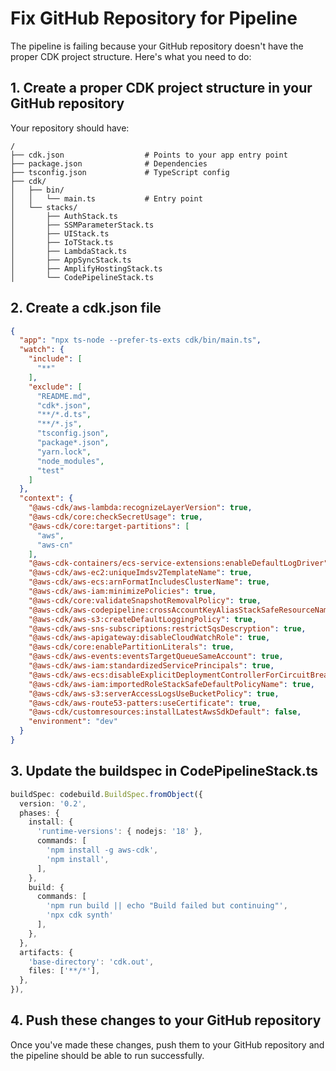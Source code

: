 # Fix GitHub Repository for Pipeline

The pipeline is failing because your GitHub repository doesn't have the proper CDK project structure. Here's what you need to do:

## 1. Create a proper CDK project structure in your GitHub repository

Your repository should have:

```
/
├── cdk.json                  # Points to your app entry point
├── package.json              # Dependencies
├── tsconfig.json             # TypeScript config
├── cdk/
│   ├── bin/
│   │   └── main.ts           # Entry point
│   └── stacks/
│       ├── AuthStack.ts
│       ├── SSMParameterStack.ts
│       ├── UIStack.ts
│       ├── IoTStack.ts
│       ├── LambdaStack.ts
│       ├── AppSyncStack.ts
│       ├── AmplifyHostingStack.ts
│       └── CodePipelineStack.ts
```

## 2. Create a cdk.json file

```json
{
  "app": "npx ts-node --prefer-ts-exts cdk/bin/main.ts",
  "watch": {
    "include": [
      "**"
    ],
    "exclude": [
      "README.md",
      "cdk*.json",
      "**/*.d.ts",
      "**/*.js",
      "tsconfig.json",
      "package*.json",
      "yarn.lock",
      "node_modules",
      "test"
    ]
  },
  "context": {
    "@aws-cdk/aws-lambda:recognizeLayerVersion": true,
    "@aws-cdk/core:checkSecretUsage": true,
    "@aws-cdk/core:target-partitions": [
      "aws",
      "aws-cn"
    ],
    "@aws-cdk-containers/ecs-service-extensions:enableDefaultLogDriver": true,
    "@aws-cdk/aws-ec2:uniqueImdsv2TemplateName": true,
    "@aws-cdk/aws-ecs:arnFormatIncludesClusterName": true,
    "@aws-cdk/aws-iam:minimizePolicies": true,
    "@aws-cdk/core:validateSnapshotRemovalPolicy": true,
    "@aws-cdk/aws-codepipeline:crossAccountKeyAliasStackSafeResourceName": true,
    "@aws-cdk/aws-s3:createDefaultLoggingPolicy": true,
    "@aws-cdk/aws-sns-subscriptions:restrictSqsDescryption": true,
    "@aws-cdk/aws-apigateway:disableCloudWatchRole": true,
    "@aws-cdk/core:enablePartitionLiterals": true,
    "@aws-cdk/aws-events:eventsTargetQueueSameAccount": true,
    "@aws-cdk/aws-iam:standardizedServicePrincipals": true,
    "@aws-cdk/aws-ecs:disableExplicitDeploymentControllerForCircuitBreaker": true,
    "@aws-cdk/aws-iam:importedRoleStackSafeDefaultPolicyName": true,
    "@aws-cdk/aws-s3:serverAccessLogsUseBucketPolicy": true,
    "@aws-cdk/aws-route53-patters:useCertificate": true,
    "@aws-cdk/customresources:installLatestAwsSdkDefault": false,
    "environment": "dev"
  }
}
```

## 3. Update the buildspec in CodePipelineStack.ts

```typescript
buildSpec: codebuild.BuildSpec.fromObject({
  version: '0.2',
  phases: {
    install: {
      'runtime-versions': { nodejs: '18' },
      commands: [
        'npm install -g aws-cdk',
        'npm install',
      ],
    },
    build: {
      commands: [
        'npm run build || echo "Build failed but continuing"',
        'npx cdk synth'
      ],
    },
  },
  artifacts: {
    'base-directory': 'cdk.out',
    files: ['**/*'],
  },
}),
```

## 4. Push these changes to your GitHub repository

Once you've made these changes, push them to your GitHub repository and the pipeline should be able to run successfully.